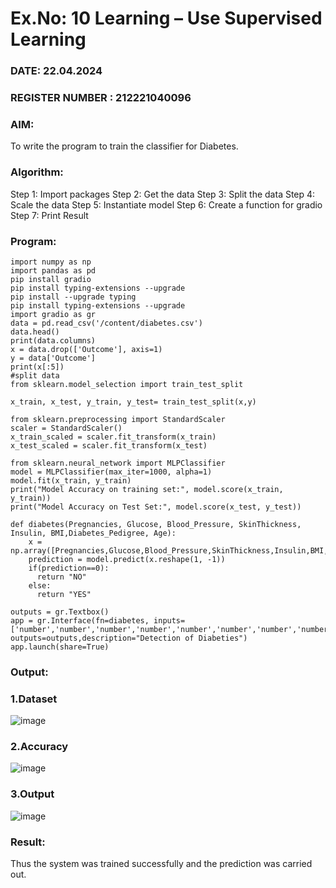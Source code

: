 # Ex.No: 10 Learning – Use Supervised Learning  
### DATE:  22.04.2024                                                                      
### REGISTER NUMBER : 212221040096
### AIM: 
To write the program to train the classifier for Diabetes.
###  Algorithm:
Step 1: Import packages
Step 2: Get the data
Step 3: Split the data
Step 4: Scale the data
Step 5: Instantiate model
Step 6: Create a function for gradio
Step 7: Print Result
### Program:
```
import numpy as np
import pandas as pd
pip install gradio
pip install typing-extensions --upgrade
pip install --upgrade typing
pip install typing-extensions --upgrade
import gradio as gr
data = pd.read_csv('/content/diabetes.csv')
data.head()
print(data.columns)
x = data.drop(['Outcome'], axis=1)
y = data['Outcome']
print(x[:5])
#split data
from sklearn.model_selection import train_test_split

x_train, x_test, y_train, y_test= train_test_split(x,y)

from sklearn.preprocessing import StandardScaler
scaler = StandardScaler()
x_train_scaled = scaler.fit_transform(x_train)
x_test_scaled = scaler.fit_transform(x_test)

from sklearn.neural_network import MLPClassifier
model = MLPClassifier(max_iter=1000, alpha=1)
model.fit(x_train, y_train)
print("Model Accuracy on training set:", model.score(x_train, y_train))
print("Model Accuracy on Test Set:", model.score(x_test, y_test))

def diabetes(Pregnancies, Glucose, Blood_Pressure, SkinThickness, Insulin, BMI,Diabetes_Pedigree, Age):
    x = np.array([Pregnancies,Glucose,Blood_Pressure,SkinThickness,Insulin,BMI,Diabetes_Pedigree,Age])
    prediction = model.predict(x.reshape(1, -1))
    if(prediction==0):
      return "NO"
    else:
      return "YES"

outputs = gr.Textbox()
app = gr.Interface(fn=diabetes, inputs=['number','number','number','number','number','number','number','number'], outputs=outputs,description="Detection of Diabeties")
app.launch(share=True)
```
### Output:
### 1.Dataset
![image](https://github.com/Maheswarikarthi/AI_Lab_2023-24/assets/127172770/8efafbb4-a3a8-41e3-8e25-209b8aa01fc0)
### 2.Accuracy
![image](https://github.com/Maheswarikarthi/AI_Lab_2023-24/assets/127172770/9d41e84e-b72b-45cf-990d-e60ebf339857)
### 3.Output
![image](https://github.com/Maheswarikarthi/AI_Lab_2023-24/assets/127172770/98d1d35f-0dcc-40db-ba6f-63fcd53d5428)
### Result:
Thus the system was trained successfully and the prediction was carried out.
